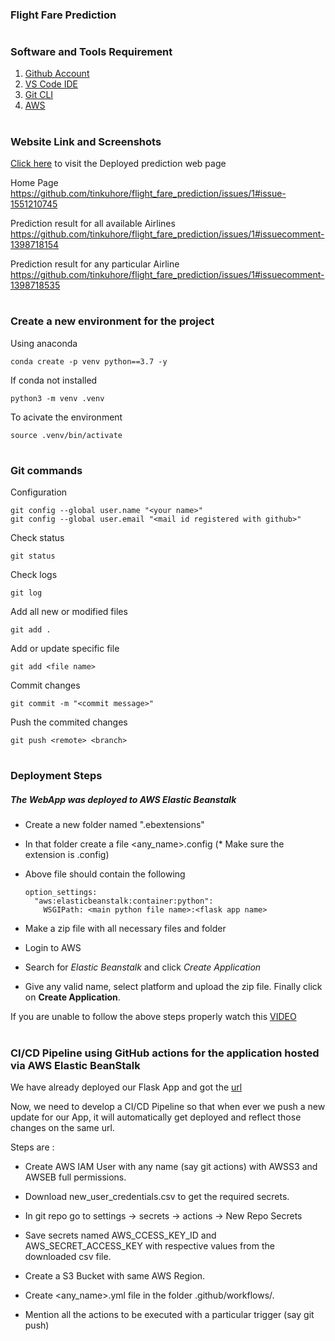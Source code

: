 ### Flight Fare Prediction

#

### Software and Tools Requirement

1. [Github Account](https://github.com)
2. [VS Code IDE](https://code.visualstudio.com/download)
3. [Git CLI](https://git-scm.com/downloads)
4. [AWS](https://signin.aws.amazon.com/signin?redirect_uri=https%3A%2F%2Fconsole.aws.amazon.com%2Fconsole%2Fhome%3FhashArgs%3D%2523%26isauthcode%3Dtrue%26nc2%3Dh_ct%26src%3Dheader-signin%26state%3DhashArgsFromTB_ap-northeast-1_ef2524f0af9cef74&client_id=arn%3Aaws%3Asignin%3A%3A%3Aconsole%2Fcanvas&forceMobileApp=0&code_challenge=Sfrl3h4obawgO2thMln3jNbGpGNgNLfI42oub-ve2SY&code_challenge_method=SHA-256)

#

### Website Link and Screenshots
[Click here](http://predictflightfare-env.eba-438dqfva.ap-south-1.elasticbeanstalk.com/) to visit the Deployed prediction web page

Home Page 
https://github.com/tinkuhore/flight_fare_prediction/issues/1#issue-1551210745

Prediction result for all available Airlines
https://github.com/tinkuhore/flight_fare_prediction/issues/1#issuecomment-1398718154

Prediction result for any particular Airline
https://github.com/tinkuhore/flight_fare_prediction/issues/1#issuecomment-1398718535

#

### Create a new environment for the project

Using anaconda
```
conda create -p venv python==3.7 -y
```

If conda not installed
```
python3 -m venv .venv
```
To acivate the environment
```
source .venv/bin/activate
```
#

### Git commands

Configuration
```
git config --global user.name "<your name>"
git config --global user.email "<mail id registered with github>"
```
Check status
```
git status
```
Check logs
```
git log
```
Add all new or modified files
```
git add .
```
Add or update specific file
```
git add <file name>
```
Commit changes
```
git commit -m "<commit message>"
```
Push the commited changes
```
git push <remote> <branch>
```
#

### Deployment Steps

##### The WebApp was deployed to AWS Elastic Beanstalk


- Create a new folder named ".ebextensions"

- In that folder create a file <any_name>.config (* Make sure the extension is .config)

- Above file should contain the following
  ```
  option_settings:
    "aws:elasticbeanstalk:container:python":
      WSGIPath: <main python file name>:<flask app name>
  ```

- Make a zip file with all necessary files and folder

- Login to AWS

- Search for *Elastic Beanstalk* and click *Create Application*

- Give any valid name, select platform and upload the zip file. Finally click on **Create Application**.

If you are unable to follow the above steps properly watch this [VIDEO](https://www.youtube.com/watch?v=zn23teIOcVw)

#


### **CI/CD Pipeline** using **GitHub actions** for the application hosted via AWS Elastic BeanStalk


We have already deployed our Flask App and got the [url](http://predictflightfare-env.eba-438dqfva.ap-south-1.elasticbeanstalk.com/)

Now, we need to develop a CI/CD Pipeline so that when ever we push a new update for our App, it will automatically get deployed and reflect those changes on the same url.

Steps are : 

- Create AWS IAM User with any name (say git actions) with AWSS3 and AWSEB full permissions.

- Download new_user_credentials.csv to get the required secrets.

- In git repo go to settings -> secrets -> actions -> New Repo Secrets

- Save secrets named AWS_CCESS_KEY_ID and AWS_SECRET_ACCESS_KEY with respective values from the downloaded csv file.

- Create a S3 Bucket with same AWS Region.

- Create <any_name>.yml file in the folder .github/workflows/.

- Mention all the actions to be executed with a particular trigger (say git push)